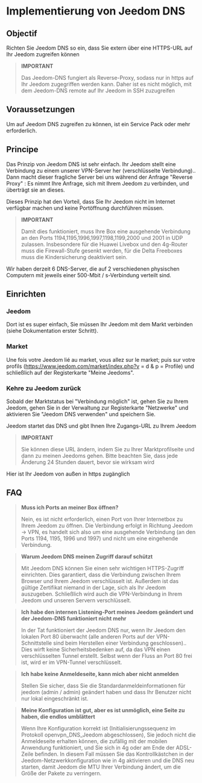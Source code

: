 # Implementierung von Jeedom DNS

## Objectif

Richten Sie Jeedom DNS so ein, dass Sie extern über eine HTTPS-URL auf Ihr Jeedom zugreifen können

> **IMPORTANT**
>
>Das Jeedom-DNS fungiert als Reverse-Proxy, sodass nur in https auf Ihr Jeedom zugegriffen werden kann. Daher ist es nicht möglich, mit dem Jeedom-DNS remote auf Ihr Jeedom in SSH zuzugreifen

## Voraussetzungen

Um auf Jeedom DNS zugreifen zu können, ist ein Service Pack oder mehr erforderlich.

## Principe

Das Prinzip von Jeedom DNS ist sehr einfach. Ihr Jeedom stellt eine Verbindung zu einem unserer VPN-Server her (verschlüsselte Verbindung).. Dann macht dieser fragliche Server bei uns während der Anfrage "Reverse Proxy" : Es nimmt Ihre Anfrage, sich mit Ihrem Jeedom zu verbinden, und überträgt sie an dieses.

Dieses Prinzip hat den Vorteil, dass Sie Ihr Jeedom nicht im Internet verfügbar machen und keine Portöffnung durchführen müssen.

> **IMPORTANT**
>
> Damit dies funktioniert, muss Ihre Box eine ausgehende Verbindung an den Ports 1194,1195,1996,1997,1198,1199,2000 und 2001 in UDP zulassen. Insbesondere für die Huawei Livebox und den 4g-Router muss die Firewall-Stufe gesenkt werden, für die Delta Freeboxes muss die Kindersicherung deaktiviert sein.

Wir haben derzeit 6 DNS-Server, die auf 2 verschiedenen physischen Computern mit jeweils einer 500-Mbit / s-Verbindung verteilt sind. 

## Einrichten

### Jeedom

Dort ist es super einfach, Sie müssen Ihr Jeedom mit dem Markt verbinden (siehe Dokumentation erster Schritt). 

### Market

Une fois votre Jeedom lié au market, vous allez sur le market; puis sur votre profils (https://www.jeedom.com/market/index.php?v = d & p = Profile) und schließlich auf der Registerkarte "Meine Jeedoms".

### Kehre zu Jeedom zurück

Sobald der Marktstatus bei "Verbindung möglich" ist, gehen Sie zu Ihrem Jeedom, gehen Sie in der Verwaltung zur Registerkarte "Netzwerke" und aktivieren Sie "Jeedom DNS verwenden" und speichern Sie.

Jeedom startet das DNS und gibt Ihnen Ihre Zugangs-URL zu Ihrem Jeedom

> **IMPORTANT**
>
> Sie können diese URL ändern, indem Sie zu Ihrer Marktprofilseite und dann zu meinen Jeedoms gehen. Bitte beachten Sie, dass jede Änderung 24 Stunden dauert, bevor sie wirksam wird

Hier ist Ihr Jeedom von außen in https zugänglich

## FAQ

> **Muss ich Ports an meiner Box öffnen?**
>
> Nein, es ist nicht erforderlich, einen Port von Ihrer Internetbox zu Ihrem Jeedom zu öffnen. Die Verbindung erfolgt in Richtung Jeedom -> VPN, es handelt sich also um eine ausgehende Verbindung (an den Ports 1194, 1195, 1996 und 1997) und nicht um eine eingehende Verbindung.

> **Warum Jeedom DNS meinen Zugriff darauf schützt**
>
> Mit Jeedom DNS können Sie einen sehr wichtigen HTTPS-Zugriff einrichten. Dies garantiert, dass die Verbindung zwischen Ihrem Browser und Ihrem Jeedom verschlüsselt ist. Außerdem ist das gültige Zertifikat niemand in der Lage, sich als Ihr Jeedom auszugeben. Schließlich wird auch die VPN-Verbindung in Ihrem Jeedom und unseren Servern verschlüsselt.

> **Ich habe den internen Listening-Port meines Jeedom geändert und der Jeedom-DNS funktioniert nicht mehr**
>
> In der Tat funktioniert der Jeedom DNS nur, wenn Ihr Jeedom den lokalen Port 80 überwacht (alle anderen Ports auf der VPN-Schnittstelle sind beim Herstellen einer Verbindung geschlossen).. Dies wirft keine Sicherheitsbedenken auf, da das VPN einen verschlüsselten Tunnel erstellt. Selbst wenn der Fluss an Port 80 frei ist, wird er im VPN-Tunnel verschlüsselt.

> **Ich habe keine Anmeldeseite, kann mich aber nicht anmelden**
>
> Stellen Sie sicher, dass Sie die Standardanmeldeinformationen für jeedom (admin / admin) geändert haben und dass Ihr Benutzer nicht nur lokal eingeschränkt ist.

> **Meine Konfiguration ist gut, aber es ist unmöglich, eine Seite zu haben, die endlos umblättert**
>
> Wenn Ihre Konfiguration korrekt ist (Initialisierungssequenz im Protokoll openvpn_DNS_Jeedom abgeschlossen), Sie jedoch nicht die Anmeldeseite erhalten können, die zufällig mit der mobilen Anwendung funktioniert, und Sie sich in 4g oder am Ende der ADSL-Zeile befinden. In diesem Fall müssen Sie das Kontrollkästchen in der Jeedom-Netzwerkkonfiguration wie in 4g aktivieren und die DNS neu starten, damit Jeedom die MTU Ihrer Verbindung ändert, um die Größe der Pakete zu verringern.
